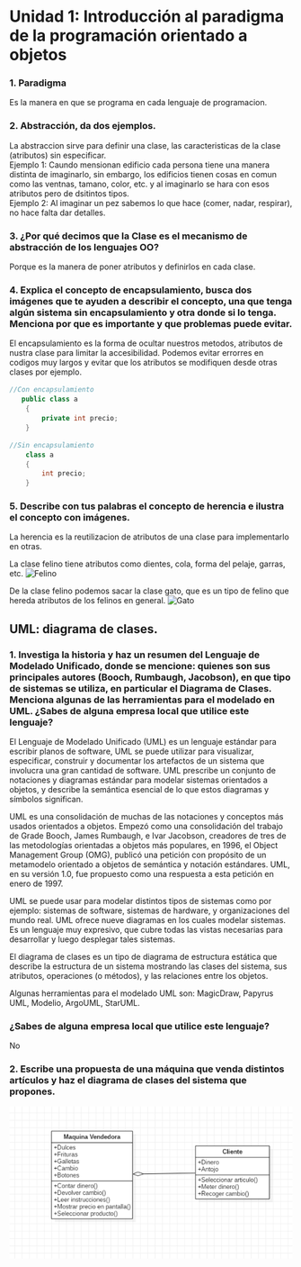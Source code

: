 # Unidad 1: Introducción al paradigma de la programación orientado a objetos
### 1. Paradigma
Es la manera en que se programa en cada lenguaje de programacion.
### 2. Abstracción, da dos ejemplos.
La abstraccion sirve para definir una clase, las caracteristicas de la clase (atributos) sin especificar.  
Ejemplo 1: Caundo mensionan edificio cada persona tiene una manera distinta de imaginarlo, sin embargo, los edificios tienen cosas en comun como las ventnas, tamano, color, etc. y al imaginarlo se hara con esos atributos pero de dsitintos tipos.  
Ejemplo 2: Al imaginar un pez sabemos lo que hace (comer, nadar, respirar), no hace falta  dar detalles.
### 3. ¿Por qué decimos que la Clase es el mecanismo de abstracción de los lenguajes OO?
Porque es la manera de poner atributos y definirlos en cada clase.
### 4. Explica el concepto de encapsulamiento, busca dos imágenes que te ayuden a describir el concepto, una que tenga algún sistema sin encapsulamiento y otra donde si lo tenga. Menciona por que es importante y que problemas puede evitar. 
El encapsulamiento es la forma de ocultar nuestros metodos, atributos de nustra clase para limitar la accesibilidad. Podemos evitar errorres en codigos muy largos y evitar que los atributos se modifiquen desde otras clases por ejemplo.
```csharp
//Con encapsulamiento
   public class a
    {
        private int precio;
    }
```
```csharp
//Sin encapsulamiento
    class a
    {
        int precio;
    }
```
### 5. Describe con tus palabras el concepto de herencia e ilustra el concepto con imágenes.
La herencia es la reutilizacion de atributos de una clase para implementarlo en otras.  

La clase felino tiene atributos como dientes, cola, forma del pelaje, garras, etc.
![Felino](https://image.flaticon.com/icons/png/512/47/47403.png)  

De la clase felino podemos sacar la clase gato, que es un tipo de felino que hereda atributos de los felinos en general.
![Gato](https://cdn5.dibujos.net/dibujos/pintados/201120/178e528b3a5cbe20b5abfcdb08c71197.png)
## UML: diagrama de clases.
### 1. Investiga la historia y haz un resumen del Lenguaje de Modelado Unificado, donde se mencione: quienes son sus principales autores (Booch, Rumbaugh, Jacobson), en que tipo de sistemas se utiliza, en particular el Diagrama de Clases. Menciona algunas de las herramientas para el modelado en UML. ¿Sabes de alguna empresa local que utilice este lenguaje? 
El Lenguaje de Modelado Unificado (UML) es un lenguaje estándar para escribir planos de software, UML se puede utilizar para visualizar, especificar, construir y documentar los artefactos de un sistema que involucra una gran cantidad de software. UML prescribe un conjunto de notaciones y diagramas estándar para modelar sistemas orientados a objetos, y describe la semántica esencial de lo que estos diagramas y símbolos significan.

UML es una consolidación de muchas de las notaciones y conceptos más usados orientados a objetos.  Empezó  como  una  consolidación  del  trabajo  de  Grade Booch, James Rumbaugh, e Ivar Jacobson, creadores de tres de las metodologías orientadas  a  objetos  más  populares,  en  1996,  el  Object  Management  Group (OMG), publicó una petición con propósito de un metamodelo orientado a objetos de semántica y notación estándares. UML, en su versión 1.0, fue propuesto como una respuesta a esta petición en enero de 1997.

UML se puede usar para modelar distintos tipos de sistemas como por ejemplo: sistemas de software, sistemas de hardware, y organizaciones del mundo real. UML ofrece nueve diagramas en los cuales modelar sistemas. Es un lenguaje muy expresivo,  que  cubre  todas  las  vistas  necesarias  para  desarrollar  y  luego desplegar tales sistemas.  

El diagrama de clases es un tipo de diagrama de estructura estática que describe la estructura de un sistema mostrando las clases del sistema, sus atributos, operaciones (o métodos), y las relaciones entre los objetos.  

Algunas herramientas para el modelado UML son: MagicDraw, Papyrus UML, Modelio, ArgoUML, StarUML.
### ¿Sabes de alguna empresa local que utilice este lenguaje?
No
### 2. Escribe una propuesta de una máquina que venda distintos artículos y haz el diagrama de clases del sistema que propones.
![Maquina](https://github.com/Oscar-inc117/TareaPoo/blob/master/clases.png?raw=true)